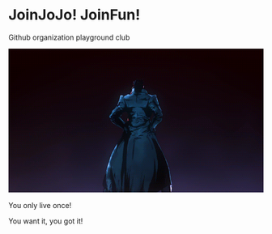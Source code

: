# JoinJoJo! JoinFun!

Github organization playground club

![钻石星尘拳.gif](/profile/jojo.gif)

You only live once!

You want it, you got it!
